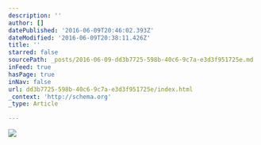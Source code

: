 ```yaml
---
description: ''
author: []
datePublished: '2016-06-09T20:46:02.393Z'
dateModified: '2016-06-09T20:38:11.426Z'
title: ''
starred: false
sourcePath: _posts/2016-06-09-dd3b7725-598b-40c6-9c7a-e3d3f951725e.md
inFeed: true
hasPage: true
inNav: false
url: dd3b7725-598b-40c6-9c7a-e3d3f951725e/index.html
_context: 'http://schema.org'
_type: Article

---
```

![](https://the-grid-user-content.s3-us-west-2.amazonaws.com/4026a054-0d73-4c24-8b84-15319e32b164.jpg)